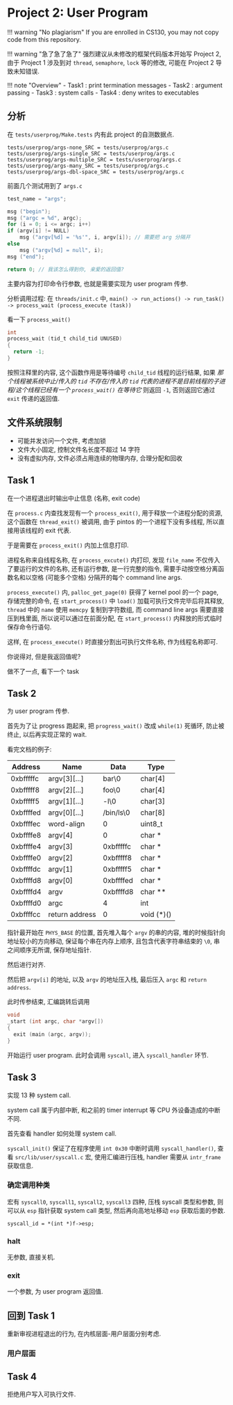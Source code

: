 # Project 2: User Program

!!! warning "No plagiarism"
    If you are enrolled in CS130, you may not copy code from this repository.

!!! warning "急了急了急了"
    强烈建议从未修改的框架代码版本开始写 Project 2, 由于 Project 1 涉及到对 `thread`, `semaphore`, `lock` 等的修改, 可能在 Project 2 导致未知错误.

!!! note "Overview"
    - Task1 : print termination messages
    - Task2 : argument passing
    - Task3 : system calls
    - Task4 : deny writes to executables

## 分析

在 `tests/userprog/Make.tests` 内有此 project 的自测数据点.

```
tests/userprog/args-none_SRC = tests/userprog/args.c
tests/userprog/args-single_SRC = tests/userprog/args.c
tests/userprog/args-multiple_SRC = tests/userprog/args.c
tests/userprog/args-many_SRC = tests/userprog/args.c
tests/userprog/args-dbl-space_SRC = tests/userprog/args.c
```

前面几个测试用到了 `args.c`

```c
test_name = "args";

msg ("begin");
msg ("argc = %d", argc);
for (i = 0; i <= argc; i++)
if (argv[i] != NULL)
    msg ("argv[%d] = '%s'", i, argv[i]); // 需要把 arg 分隔开
else
    msg ("argv[%d] = null", i);
msg ("end");

return 0; // 我该怎么得到你, 亲爱的返回值?
```

主要内容为打印命令行参数, 也就是需要实现为 user program 传参.

分析调用过程: 在 `threads/init.c` 中, `main() -> run_actions() -> run_task() -> process_wait (process_execute (task))`

看一下 `process_wait()`

```c
int
process_wait (tid_t child_tid UNUSED) 
{
  return -1;
}
```

按照注释里的内容, 这个函数作用是等待编号 `child_tid` 线程的运行结果, 如果 _那个线程被系统中止/传入的 `tid` 不存在/传入的 `tid` 代表的进程不是目前线程的子进程/这个线程已经有一个 `process_wait()` 在等待它_ 则返回 `-1`, 否则返回它通过 `exit` 传递的返回值.

## 文件系统限制

- 可能并发访问一个文件, 考虑加锁
- 文件大小固定, 控制文件名长度不超过 14 字符
- 没有虚拟内存, 文件必须占用连续的物理内存, 合理分配和回收

## Task 1

在一个进程退出时输出中止信息 (名称, exit code)

在 `process.c` 内查找发现有一个 `process_exit()`, 用于释放一个进程分配的资源, 这个函数在 `thread_exit()` 被调用, 由于 pintos 的一个进程下没有多线程, 所以直接用该线程的 exit 代表.

于是需要在 `process_exit()` 内加上信息打印.

进程名称来自线程名称, 在 `process_excute()` 内打印, 发现 `file_name` 不仅传入了要运行的文件的名称, 还有运行参数, 是一行完整的指令, 需要手动按空格分离函数名和以空格 (可能多个空格) 分隔开的每个 command line args.

`process_execute()` 内, `palloc_get_page(0)` 获得了 kernel pool 的一个 page, 存储完整的命令, 在 `start_process()` 中 `load()` 加载可执行文件完毕后将其释放, `thread` 中的 `name` 使用 `memcpy` 复制到字符数组, 而 command line args 需要直接压到栈里面, 所以说可以通过在前面分配, 在 `start_process()` 内释放的形式临时保存命令行语句.

这样, 在 `process_execute()` 时直接分割出可执行文件名称, 作为线程名称即可.

你说得对, 但是我返回值呢?

做不了一点, 看下一个 task

## Task 2

为  user program 传参.

首先为了让 progress 跑起来, 把 `progress_wait()` 改成 `while(1)` 死循环, 防止被终止, 以后再实现正常的 wait.

看完文档的例子:
			
| Address   | Name        | Data      | Type    |
|-----------|-------------|-----------|---------|
| 0xbfffffc | argv[3][...] | bar\0     | char[4] |
| 0xbfffff8 | argv[2][...] | foo\0     | char[4] |
| 0xbfffff5 | argv[1][...] | -l\0      | char[3] |
| 0xbffffed | argv[0][...] | /bin/ls\0 | char[8] |
| 0xbffffec | word-align   | 0         | uint8_t |
| 0xbffffe8 | argv[4]      | 0         | char *  |
| 0xbffffe4 | argv[3]      | 0xbfffffc | char *  |
| 0xbffffe0 | argv[2]      | 0xbfffff8 | char *  |
| 0xbffffdc | argv[1]      | 0xbfffff5 | char *  |
| 0xbffffd8 | argv[0]      | 0xbffffed | char *  |
| 0xbffffd4 | argv         | 0xbffffd8 | char ** |
| 0xbffffd0 | argc         | 4         | int     |
| 0xbffffcc | return address | 0       | void (*)() |

指针最开始在 `PHYS_BASE` 的位置, 首先堆入每个 `argv` 的串的内容, 堆的时候指针向地址较小的方向移动, 保证每个串在内存上顺序, 且包含代表字符串结束的 `\0`, 串之间顺序无所谓, 保存地址指针.

然后进行对齐.

然后把 `argv[i]` 的地址, 以及 `argv` 的地址压入栈, 最后压入 `argc` 和 `return address`.

此时传参结束, 汇编跳转后调用

```c
void
_start (int argc, char *argv[])
{
  exit (main (argc, argv));
}
```

开始运行 user program. 此时会调用 `syscall`, 进入 `syscall_handler` 环节.

## Task 3

实现 13 种 system call.

system call 属于内部中断, 和之前的 timer interrupt 等 CPU 外设备造成的中断不同.

首先查看 handler 如何处理 system call.

`syscall_init()` 保证了在程序使用 `int 0x30` 中断时调用 `syscall_handler()`, 查看 `src/lib/user/syscall.c` 宏, 使用汇编进行压栈, handler 需要从 `intr_frame` 获取信息.

### 确定调用种类

宏有 `syscall0`, `syscall1`, `syscall2`, `syscall3` 四种, 压栈 syscall 类型和参数, 则可以从 `esp` 指针获取 system call 类型, 然后再向高地址移动 `esp` 获取后面的参数.

`syscall_id = *(int *)f->esp;`

### halt

无参数, 直接关机.

### exit

一个参数, 为 user program 返回值.

## 回到 Task 1

重新审视进程退出的行为, 在内核层面-用户层面分别考虑.

### 用户层面



## Task 4

拒绝用户写入可执行文件.

